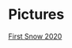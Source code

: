 # Pictures

[First Snow 2020](https://drive.google.com/file/d/15B-03nhtKFWBWTtHXyo8XY3LlEYiWlTy/view?usp=sharing)
